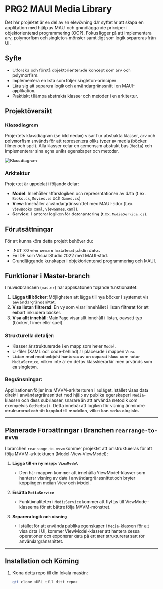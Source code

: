 # PRG2 MAUI Media Library

Det här projektet är en del av en elevövning där syftet är att skapa en applikation med hjälp av MAUI och grundläggande principer i objektorienterad programmering (OOP). Fokus ligger på att implementera arv, polymorfism och singleton-mönster samtidigt som logik separeras från UI.

## Syfte

- Utforska och förstå objektorienterade koncept som arv och polymorfism.
- Implementera en lista som följer singleton-principen.
- Lära sig att separera logik och användargränssnitt i en MAUI-applikation.
- Praktiskt tillämpa abstrakta klasser och metoder i en arkitektur.

## Projektöversikt

### Klassdiagram

Projektets klassdiagram (se bild nedan) visar hur abstrakta klasser, arv och polymorfism används för att representera olika typer av media (böcker, filmer och spel). Alla klasser delar en gemensam abstrakt bas (`Media`) och implementerar sina egna unika egenskaper och metoder.

![Klassdiagram](ClassDiagramMedia.png)

### Arkitektur

Projektet är uppdelat i följande delar:

- **Model**: Innehåller affärslogiken och representationen av data (t.ex. `Books.cs`, `Movies.cs` och `Games.cs`).
- **View**: Innehåller användargränssnittet med MAUI-sidor (t.ex. `ViewBooks.xaml`, `ViewGames.xaml`).
- **Service**: Hanterar logiken för datahantering (t.ex. `MediaService.cs`).

## Förutsättningar

För att kunna köra detta projekt behöver du:

- .NET 7.0 eller senare installerat på din dator.
- En IDE som Visual Studio 2022 med MAUI-stöd.
- Grundläggande kunskaper i objektorienterad programmering och MAUI.

## Funktioner i Master-branch

I huvudbranchen (`master`) har applikationen följande funktionalitet:

1. **Lägga till böcker**: Möjligheten att lägga till nya böcker i systemet via användargränssnittet.
2. **Visa listan filtrerad**: En vy som visar innehållet i listan filtrerat för att enbart inkludera böcker.
3. **Visa allt innehåll**: MainPage visar allt innehåll i listan, oavsett typ (böcker, filmer eller spel).

### Strukturella detaljer:

- Klasser är strukturerade i en mapp som heter `Model`.
- UI-filer (XAML och code-behind) är placerade i mappen `View`.
- Listan med medieobjekt hanteras av en separat klass som heter `MediaService`, vilken inte är en del av klasshierarkin men används som en singleton.

### Begränsningar:

Applikationen följer inte MVVM-arkitekturen i nuläget. Istället visas data direkt i användargränssnittet med hjälp av publika egenskaper i `Media`-klassen och dess subklasser, snarare än att använda metodik som exempelvis `GetMedia()`. Detta innebär att logiken för visning är mindre strukturerad och tät kopplad till modellen, vilket kan verka ologiskt.

---

## Planerade Förbättringar i Branchen `rearrange-to-mvvm`

I branchen `rearrange-to-mvvm` kommer projektet att omstruktureras för att följa MVVM-arkitekturen (Model-View-ViewModel):

1. **Lägga till en ny mapp: `ViewModel`**  
   - Den här mappen kommer att innehålla ViewModel-klasser som hanterar visning av data i användargränssnittet och bryter kopplingen mellan View och Model.

2. **Ersätta `MediaService`**  
   - Funktionaliteten i `MediaService` kommer att flyttas till ViewModel-klasserna för att bättre följa MVVM-mönstret.

3. **Separera logik och visning**  
   - Istället för att använda publika egenskaper i `Media`-klassen för att visa data i UI, kommer ViewModel-klasser att hantera dessa operationer och exponerar data på ett mer strukturerat sätt för användargränssnittet.

---

## Installation och Körning

1. Klona detta repo till din lokala maskin:

   ```bash
   git clone <URL till ditt repo>

